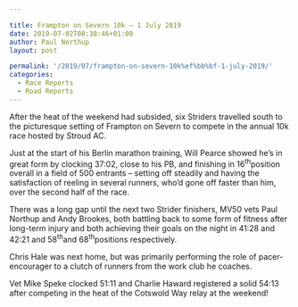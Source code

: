 ```yaml
---

title: Frampton on Severn 10k﻿ – 1 July 2019
date: 2019-07-02T08:38:46+01:00
author: Paul Northup
layout: post

permalink: '/2019/07/frampton-on-severn-10k%ef%bb%bf-1-july-2019/'
categories:
  - Race Reports
  - Road Reports
---
```

After the heat of the weekend had subsided, six Striders travelled south to the picturesque setting of Frampton on Severn to compete in the annual 10k race hosted by Stroud AC.

Just at the start of his Berlin marathon training, Will Pearce showed he’s in great form by clocking 37:02, close to his PB, and finishing in 16<sup>th</sup>position overall in a field of 500 entrants – setting off steadily and having the satisfaction of reeling in several runners, who’d gone off faster than him, over the second half of the race.

There was a long gap until the next two Strider finishers, MV50 vets Paul Northup and Andy Brookes, both battling back to some form of fitness after long-term injury and both achieving their goals on the night in 41:28 and 42:21 and 58<sup>th</sup>and 68<sup>th</sup>positions respectively.

Chris Hale was next home, but was primarily performing the role of pacer-encourager to a clutch of runners from the work club he coaches.

Vet Mike Speke clocked 51:11 and Charlie Haward registered a solid 54:13 after competing in the heat of the Cotswold Way relay at the weekend!